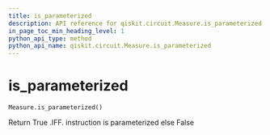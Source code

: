 ```yaml
---
title: is_parameterized
description: API reference for qiskit.circuit.Measure.is_parameterized
in_page_toc_min_heading_level: 1
python_api_type: method
python_api_name: qiskit.circuit.Measure.is_parameterized
---
```


# is\_parameterized

<span id="qiskit.circuit.Measure.is_parameterized" />

`Measure.is_parameterized()`

Return True .IFF. instruction is parameterized else False


